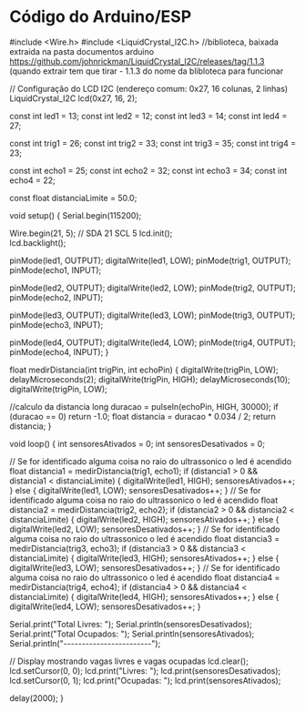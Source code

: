 # Código do Arduino/ESP
#include <Wire.h>
#include <LiquidCrystal_I2C.h>
//biblioteca, baixada extraida na pasta documentos arduino https://github.com/johnrickman/LiquidCrystal_I2C/releases/tag/1.1.3 (quando extrair tem que tirar - 1.1.3 do nome da blibloteca para funcionar

// Configuração do LCD I2C (endereço comum: 0x27, 16 colunas, 2 linhas)
LiquidCrystal_I2C lcd(0x27, 16, 2);

const int led1 = 13;
const int led2 = 12;
const int led3 = 14;
const int led4 = 27;

const int trig1 = 26;
const int trig2 = 33;
const int trig3 = 35;
const int trig4 = 23;

const int echo1 = 25;
const int echo2 = 32;
const int echo3 = 34;
const int echo4 = 22;

const float distanciaLimite = 50.0;

void setup() {
  Serial.begin(115200);

  Wire.begin(21, 5);       // SDA 21 SCL 5
  lcd.init();        
  lcd.backlight();        


  pinMode(led1, OUTPUT); digitalWrite(led1, LOW);
  pinMode(trig1, OUTPUT); pinMode(echo1, INPUT);

  pinMode(led2, OUTPUT); digitalWrite(led2, LOW);
  pinMode(trig2, OUTPUT); pinMode(echo2, INPUT);

  pinMode(led3, OUTPUT); digitalWrite(led3, LOW);
  pinMode(trig3, OUTPUT); pinMode(echo3, INPUT);

  pinMode(led4, OUTPUT); digitalWrite(led4, LOW);
  pinMode(trig4, OUTPUT); pinMode(echo4, INPUT);
}

float medirDistancia(int trigPin, int echoPin) {
  digitalWrite(trigPin, LOW);
  delayMicroseconds(2);
  digitalWrite(trigPin, HIGH);
  delayMicroseconds(10);
  digitalWrite(trigPin, LOW);

//calculo da distancia 
  long duracao = pulseIn(echoPin, HIGH, 30000);
  if (duracao == 0) return -1.0;
  float distancia = duracao * 0.034 / 2;
  return distancia;
}

void loop() {
  int sensoresAtivados = 0;
  int sensoresDesativados = 0;

// Se for identificado alguma coisa no raio do ultrassonico o led é acendido
  float distancia1 = medirDistancia(trig1, echo1);
  if (distancia1 > 0 && distancia1 < distanciaLimite) {
    digitalWrite(led1, HIGH);
    sensoresAtivados++;
  } else {
    digitalWrite(led1, LOW);
    sensoresDesativados++;
  }
// Se for identificado alguma coisa no raio do ultrassonico o led é acendido
  float distancia2 = medirDistancia(trig2, echo2);
  if (distancia2 > 0 && distancia2 < distanciaLimite) {
    digitalWrite(led2, HIGH);
    sensoresAtivados++;
  } else {
    digitalWrite(led2, LOW);
    sensoresDesativados++;
  }
// Se for identificado alguma coisa no raio do ultrassonico o led é acendido
  float distancia3 = medirDistancia(trig3, echo3);
  if (distancia3 > 0 && distancia3 < distanciaLimite) {
    digitalWrite(led3, HIGH);
    sensoresAtivados++;
  } else {
    digitalWrite(led3, LOW);
    sensoresDesativados++;
  }
// Se for identificado alguma coisa no raio do ultrassonico o led é acendido
  float distancia4 = medirDistancia(trig4, echo4);
  if (distancia4 > 0 && distancia4 < distanciaLimite) {
    digitalWrite(led4, HIGH);
    sensoresAtivados++;
  } else {
    digitalWrite(led4, LOW);
    sensoresDesativados++;
  }

  
  Serial.print("Total Livres: ");
  Serial.println(sensoresDesativados);
  Serial.print("Total Ocupados: ");
  Serial.println(sensoresAtivados);
  Serial.println("------------------------");

  // Display mostrando vagas livres e vagas ocupadas
  lcd.clear();
  lcd.setCursor(0, 0);
  lcd.print("Livres: ");
  lcd.print(sensoresDesativados);
  lcd.setCursor(0, 1);
  lcd.print("Ocupadas: ");
  lcd.print(sensoresAtivados);

  delay(2000);
}
